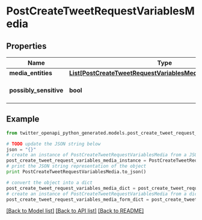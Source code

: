 # PostCreateTweetRequestVariablesMedia


## Properties

Name | Type | Description | Notes
------------ | ------------- | ------------- | -------------
**media_entities** | [**List[PostCreateTweetRequestVariablesMediaMediaEntitiesInner]**](PostCreateTweetRequestVariablesMediaMediaEntitiesInner.md) |  | 
**possibly_sensitive** | **bool** |  | [default to False]

## Example

```python
from twitter_openapi_python_generated.models.post_create_tweet_request_variables_media import PostCreateTweetRequestVariablesMedia

# TODO update the JSON string below
json = "{}"
# create an instance of PostCreateTweetRequestVariablesMedia from a JSON string
post_create_tweet_request_variables_media_instance = PostCreateTweetRequestVariablesMedia.from_json(json)
# print the JSON string representation of the object
print PostCreateTweetRequestVariablesMedia.to_json()

# convert the object into a dict
post_create_tweet_request_variables_media_dict = post_create_tweet_request_variables_media_instance.to_dict()
# create an instance of PostCreateTweetRequestVariablesMedia from a dict
post_create_tweet_request_variables_media_form_dict = post_create_tweet_request_variables_media.from_dict(post_create_tweet_request_variables_media_dict)
```
[[Back to Model list]](../README.md#documentation-for-models) [[Back to API list]](../README.md#documentation-for-api-endpoints) [[Back to README]](../README.md)


